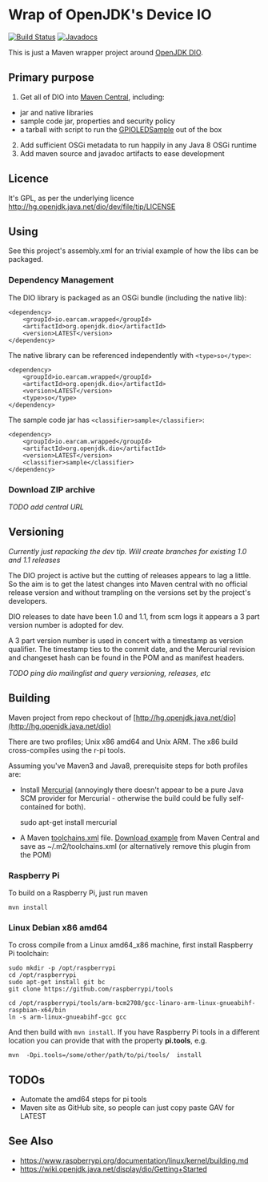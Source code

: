 # Wrap of OpenJDK's Device IO

[![Build Status](https://travis-ci.org/earcam/org.openjdk.dio.svg?branch=master)](https://travis-ci.org/earcam/org.openjdk.dio)
[![Javadocs](http://www.javadoc.io/badge/io.earcam.wrapped/org.openjdk.dio.svg?color=yellowgreen)](http://www.javadoc.io/doc/io.earcam.wrapped/org.openjdk.dio)

This is just a Maven wrapper project around [OpenJDK DIO](https://wiki.openjdk.java.net/display/dio/Main).
 
## Primary purpose

1. Get all of DIO into [Maven Central](http://search.maven.org/), including:
  * jar and native libraries
  * sample code jar, properties and security policy
  * a tarball with script to run the [GPIOLEDSample](http://hg.openjdk.java.net/dio/dev/file/tip/samples/gpio/src/dio/gpio/GPIOLEDSample.java) out of the box
2. Add sufficient OSGi metadata to run happily in any Java 8 OSGi runtime
3. Add maven source and javadoc artifacts to ease development

## Licence

It's GPL, as per the underlying licence http://hg.openjdk.java.net/dio/dev/file/tip/LICENSE


## Using
See this project's assembly.xml for an trivial example of how the libs can be packaged.

### Dependency Management

The DIO library is packaged as an OSGi bundle (including the native lib):

	<dependency>
		<groupId>io.earcam.wrapped</groupId>
		<artifactId>org.openjdk.dio</artifactId>
		<version>LATEST</version>
	</dependency>


The native library can be referenced independently with `<type>so</type>`:
 
	<dependency>
		<groupId>io.earcam.wrapped</groupId>
		<artifactId>org.openjdk.dio</artifactId>
		<version>LATEST</version>
		<type>so</type>
	</dependency>

The sample code jar has `<classifier>sample</classifier>`:

	<dependency>
		<groupId>io.earcam.wrapped</groupId>
		<artifactId>org.openjdk.dio</artifactId>
		<version>LATEST</version>
		<classifier>sample</classifier>
	</dependency>


### Download ZIP archive

_TODO add central URL_

## Versioning

_Currently just repacking the dev tip. Will create branches for existing 1.0 and 1.1 releases_

The DIO project is active but the cutting of releases appears to lag a little.  So the aim is to get the latest changes into Maven central with no official release version and without trampling on the versions set by the project's developers.

DIO releases to date have been 1.0 and 1.1, from scm logs it appears a 3 part version number is adopted for dev.

A 3 part version number is used in concert with a timestamp as version qualifier.  The timestamp ties to the commit date, and the Mercurial revision and changeset hash can be found in the POM and as manifest headers.

_TODO ping dio mailinglist and query versioning, releases, etc_

## Building

Maven project from repo checkout of [http://hg.openjdk.java.net/dio](http://hg.openjdk.java.net/dio)

There are two profiles; Unix x86 amd64 and Unix ARM.  The x86 build cross-compiles using the r-pi tools.

Assuming you've Maven3 and Java8, prerequisite steps for both profiles are:

* Install [Mercurial](https://www.mercurial-scm.org/) (annoyingly there doesn't appear to be a pure Java SCM provider for Mercurial - otherwise the build could be fully self-contained for both).

	sudo apt-get install mercurial

* A Maven [toolchains.xml](https://maven.apache.org/guides/mini/guide-using-toolchains.html) file.  [Download example](http://search.maven.org/#search%7Cga%7C1%7Ca%3A%22io.earcam.maven.toolchain%22) from Maven Central and save as ~/.m2/toolchains.xml (or alternatively remove this plugin from the POM)


### Raspberry Pi
To build on a Raspberry Pi, just run maven 

	mvn install


### Linux Debian x86 amd64

To cross compile from a Linux amd64_x86 machine, first install Raspberry Pi toolchain:

	sudo mkdir -p /opt/raspberrypi
	cd /opt/raspberrypi
	sudo apt-get install git bc
	git clone https://github.com/raspberrypi/tools
	
	cd /opt/raspberrypi/tools/arm-bcm2708/gcc-linaro-arm-linux-gnueabihf-raspbian-x64/bin
	ln -s arm-linux-gnueabihf-gcc gcc		

And then build with `mvn install`.  If you have Raspberry Pi tools in a different location you can provide that with the property **pi.tools**, e.g.
	
	mvn  -Dpi.tools=/some/other/path/to/pi/tools/  install

## TODOs
* Automate the amd64 steps for pi tools
* Maven site as GitHub site, so people can just copy paste GAV for LATEST

## See Also
* https://www.raspberrypi.org/documentation/linux/kernel/building.md
* https://wiki.openjdk.java.net/display/dio/Getting+Started

